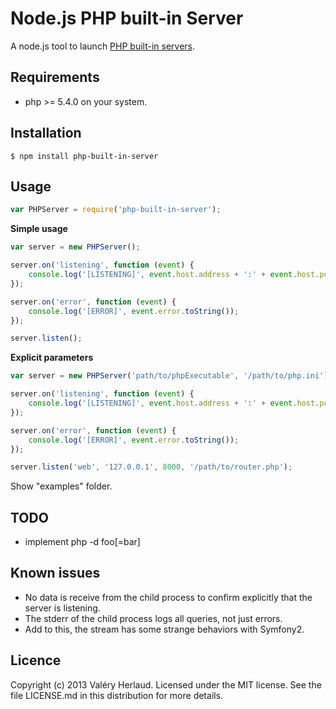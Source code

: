 Node.js PHP built-in Server
===========================

A node.js tool to launch [PHP built-in servers](http://php.net/manual/en/features.commandline.webserver.php).


Requirements
------------

* php >= 5.4.0 on your system.


Installation
------------

```
$ npm install php-built-in-server
```


Usage
-----

```javascript
var PHPServer = require('php-built-in-server');
```

**Simple usage**

```javascript
var server = new PHPServer();

server.on('listening', function (event) {
	console.log('[LISTENING]', event.host.address + ':' + event.host.port);
});

server.on('error', function (event) {
	console.log('[ERROR]', event.error.toString());
});

server.listen();
```

**Explicit parameters**

```javascript
var server = new PHPServer('path/to/phpExecutable', '/path/to/php.ini');

server.on('listening', function (event) {
	console.log('[LISTENING]', event.host.address + ':' + event.host.port);
});

server.on('error', function (event) {
	console.log('[ERROR]', event.error.toString());
});

server.listen('web', '127.0.0.1', 8000, '/path/to/router.php');

```

Show "examples" folder.


TODO
----

* implement php -d foo[=bar]


Known issues
------------

* No data is receive from the child process to confirm explicitly that the server is listening.
* The stderr of the child process logs all queries, not just errors.
* Add to this, the stream has some strange behaviors with Symfony2.


Licence
-------

Copyright (c) 2013 Valéry Herlaud. Licensed under the MIT license. See the file LICENSE.md in this distribution for more details.